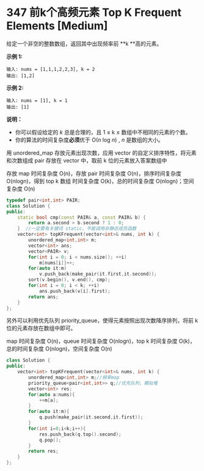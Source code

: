 # 347 前k个高频元素 Top K Frequent Elements [Medium]

给定一个非空的整数数组，返回其中出现频率前 **k **高的元素。

**示例 1:**

```
输入: nums = [1,1,1,2,2,3], k = 2
输出: [1,2]
```

**示例 2:**

```
输入: nums = [1], k = 1
输出: [1]
```

**说明：**

- 你可以假设给定的 *k* 总是合理的，且 1 ≤ k ≤ 数组中不相同的元素的个数。
- 你的算法的时间复杂度**必须**优于 O(*n* log *n*) , *n* 是数组的大小。



用 unordered_map 存放元素出现次数，应用 vector 的自定义排序特性，将元素和次数组成 pair 存放在 vector 中，取前 k 位的元素放入答案数组中

存放 map 时间复杂度 O(n)，存放 pair 时间复杂度 O(n)，排序时间复杂度 O(nlogn)，得到 top k 数组 时间复杂度 O(k)，总的时间复杂度 O(nlogn)；空间复杂度 O(n)

```c++
typedef pair<int,int> PAIR;
class Solution {
public:   
    static bool cmp(const PAIR& a, const PAIR& b) {
        return a.second > b.second ? 1 : 0;
    }  //一定要有关键词 static，不能调用非静态成员函数
    vector<int> topKFrequent(vector<int>& nums, int k) {
        unordered_map<int,int> m;
        vector<int> ans;
        vector<PAIR> v;
        for(int i = 0; i < nums.size(); ++i) 
            m[nums[i]]++;
        for(auto it:m) 
            v.push_back(make_pair(it.first,it.second));
        sort(v.begin(), v.end(), cmp);
        for(int i = 0; i < k; ++i) 
            ans.push_back(v[i].first);
        return ans;
    }
};
```



另外可以利用优先队列 priority_queue，使得元素按照出现次数降序排列，将前 k 位的元素存放在数组中即可。

map 时间复杂度 O(n)，queue 时间复杂度 O(nlogn)，top k 时间复杂度 O(k)，总的时间复杂度 O(nlogn)，空间复杂度 O(n)

```c++
class Solution {
public:
    vector<int> topKFrequent(vector<int>& nums, int k) {
        unordered_map<int,int> m;//频率map
        priority_queue<pair<int,int>> q;//优先队列，模拟堆
        vector<int> res;
        for(auto a:nums){
            ++m[a];
        }
        for(auto it:m){
            q.push(make_pair(it.second,it.first));
        }
        for(int i=0;i<k;i++){
            res.push_back(q.top().second);
            q.pop();
        }
        return res;
    }
};
```

